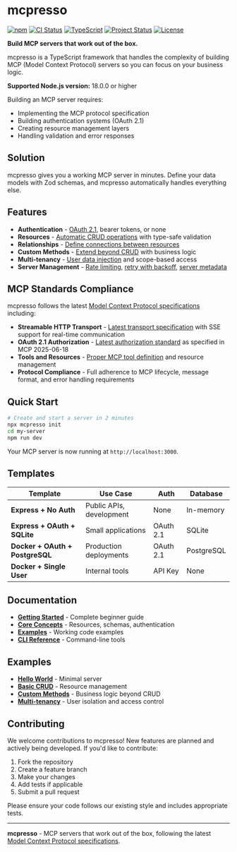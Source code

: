 # mcpresso

[![npm](https://img.shields.io/npm/v/mcpresso.svg)](https://www.npmjs.com/package/mcpresso)
[![CI Status](https://github.com/granular-software/mcpresso/workflows/CI/badge.svg)](https://github.com/granular-software/mcpresso/actions)
[![TypeScript](https://img.shields.io/badge/TypeScript-5.0+-blue.svg)](https://www.typescriptlang.org/)
[![Project Status](https://img.shields.io/badge/status-active-brightgreen.svg)](https://github.com/granular-software/mcpresso)
[![License](https://img.shields.io/badge/license-MIT-blue.svg)](LICENSE)

**Build MCP servers that work out of the box.**

mcpresso is a TypeScript framework that handles the complexity of building MCP (Model Context Protocol) servers so you can focus on your business logic.

**Supported Node.js version:** 18.0.0 or higher

Building an MCP server requires:
- Implementing the MCP protocol specification
- Building authentication systems (OAuth 2.1)
- Creating resource management layers
- Handling validation and error responses

## Solution

mcpresso gives you a working MCP server in minutes. Define your data models with Zod schemas, and mcpresso automatically handles everything else.

## Features

- **Authentication** - [OAuth 2.1](https://github.com/granular-software/template-docker-oauth-postgresql), bearer tokens, or none
- **Resources** - [Automatic CRUD operations](./examples/basic-crud.ts) with type-safe validation
- **Relationships** - [Define connections between resources](./docs/core-concepts.md#relationships)
- **Custom Methods** - [Extend beyond CRUD](./examples/custom-methods.ts) with business logic
- **Multi-tenancy** - [User data injection](./examples/multi-tenancy.ts) and scope-based access
- **Server Management** - [Rate limiting](./examples/rate-limiting.ts), [retry with backoff](./examples/retry-with-backoff.ts), [server metadata](./examples/server-metadata.ts)

## MCP Standards Compliance

mcpresso follows the latest [Model Context Protocol specifications](https://modelcontextprotocol.io/specification/2025-06-18/basic) including:
- **Streamable HTTP Transport** - [Latest transport specification](https://modelcontextprotocol.io/specification/2025-06-18/basic/transports) with SSE support for real-time communication
- **OAuth 2.1 Authorization** - [Latest authorization standard](https://modelcontextprotocol.io/specification/2025-06-18/basic/authorization) as specified in MCP 2025-06-18
- **Tools and Resources** - [Proper MCP tool definition](https://modelcontextprotocol.io/specification/2025-06-18/server/tools) and resource management
- **Protocol Compliance** - Full adherence to MCP lifecycle, message format, and error handling requirements

## Quick Start

```bash
# Create and start a server in 2 minutes
npx mcpresso init
cd my-server
npm run dev
```

Your MCP server is now running at `http://localhost:3000`.

## Templates

| Template | Use Case | Auth | Database |
|----------|----------|------|----------|
| **Express + No Auth** | Public APIs, development | None | In-memory |
| **Express + OAuth + SQLite** | Small applications | OAuth 2.1 | SQLite |
| **Docker + OAuth + PostgreSQL** | Production deployments | OAuth 2.1 | PostgreSQL |
| **Docker + Single User** | Internal tools | API Key | None |

## Documentation

- **[Getting Started](./docs/getting-started.md)** - Complete beginner guide
- **[Core Concepts](./docs/core-concepts.md)** - Resources, schemas, authentication
- **[Examples](./examples/)** - Working code examples
- **[CLI Reference](./docs/cli-reference.md)** - Command-line tools

## Examples

- **[Hello World](./examples/hello-world.ts)** - Minimal server
- **[Basic CRUD](./examples/basic-crud.ts)** - Resource management
- **[Custom Methods](./examples/custom-methods.ts)** - Business logic beyond CRUD
- **[Multi-tenancy](./examples/multi-tenancy.ts)** - User isolation and access control


## Contributing

We welcome contributions to mcpresso! New features are planned and actively being developed. If you'd like to contribute:

1. Fork the repository
2. Create a feature branch
3. Make your changes
4. Add tests if applicable
5. Submit a pull request

Please ensure your code follows our existing style and includes appropriate tests.

---

**mcpresso** - MCP servers that work out of the box, following the latest [Model Context Protocol specifications](https://modelcontextprotocol.io/specification/2025-06-18/basic).